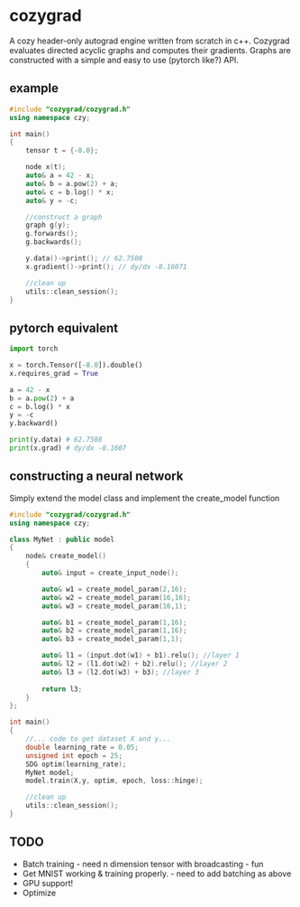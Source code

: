 # cozygrad
A cozy header-only autograd engine written from scratch in c++. Cozygrad evaluates directed acyclic graphs and computes their gradients. Graphs are constructed with a simple and easy to use (pytorch like?) API. 
## example
```c++
#include "cozygrad/cozygrad.h"
using namespace czy;

int main()
{
    tensor t = {-8.0};

    node x(t);
    auto& a = 42 - x;
    auto& b = a.pow(2) + a;
    auto& c = b.log() * x;
    auto& y = -c;

    //construct a graph
    graph g(y);
    g.forwards();
    g.backwards();

    y.data()->print(); // 62.7508
    x.gradient()->print(); // dy/dx -8.16071

    //clean up
    utils::clean_session();
}
```
## pytorch equivalent
```python
import torch

x = torch.Tensor([-8.0]).double()
x.requires_grad = True

a = 42 - x
b = a.pow(2) + a
c = b.log() * x
y = -c
y.backward()

print(y.data) # 62.7508
print(x.grad) # dy/dx -8.1607

```
## constructing a neural network
Simply extend the model class and implement the create_model function
```c++
#include "cozygrad/cozygrad.h"
using namespace czy;

class MyNet : public model
{
    node& create_model()
    {
        auto& input = create_input_node();

        auto& w1 = create_model_param(2,16);
        auto& w2 = create_model_param(16,16);
        auto& w3 = create_model_param(16,1);

        auto& b1 = create_model_param(1,16);
        auto& b2 = create_model_param(1,16);
        auto& b3 = create_model_param(1,1);

        auto& l1 = (input.dot(w1) + b1).relu(); //layer 1
        auto& l2 = (l1.dot(w2) + b2).relu(); //layer 2
        auto& l3 = (l2.dot(w3) + b3); //layer 3
        
        return l3;
    }
};

int main()
{
    //... code to get dataset X and y...
    double learning_rate = 0.05;
    unsigned int epoch = 25;
    SDG optim(learning_rate);
    MyNet model;
    model.train(X,y, optim, epoch, loss::hinge);

    //clean up
    utils::clean_session();
}
```
## TODO
* Batch training - need n dimension tensor with broadcasting - fun
* Get MNIST working & training properly. - need to add batching as above
* GPU support!
* Optimize



